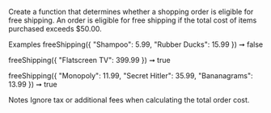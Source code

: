 Create a function that determines whether a shopping order is eligible for free shipping. An order is eligible for free shipping if the total cost of items purchased exceeds $50.00.

Examples
freeShipping({ "Shampoo": 5.99, "Rubber Ducks": 15.99 }) ➞ false

freeShipping({ "Flatscreen TV": 399.99 }) ➞ true

freeShipping({ "Monopoly": 11.99, "Secret Hitler": 35.99, "Bananagrams": 13.99 }) ➞ true

Notes
Ignore tax or additional fees when calculating the total order cost.